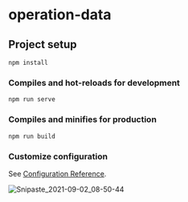 # operation-data

## Project setup
```
npm install
```

### Compiles and hot-reloads for development
```
npm run serve
```

### Compiles and minifies for production
```
npm run build
```

### Customize configuration
See [Configuration Reference](https://cli.vuejs.org/config/).





![Snipaste_2021-09-02_08-50-44](https://gitee.com/akin233/chong-heng-oc/raw/master/projectImg/Snipaste_2021-09-02_08-50-44.png)
